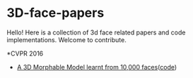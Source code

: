 # 3D-face-papers
Hello! Here is a collection of 3d face related papers and code implementations. Welcome to contribute.

*CVPR 2016
* [A 3D Morphable Model learnt from 10,000 faces](http://openaccess.thecvf.com/content_cvpr_2016/papers/Booth_A_3D_Morphable_CVPR_2016_paper.pdf)([code](https://ibug.doc.ic.ac.uk/resources/lsfm/))


